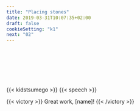 ```yaml
---
title: "Placing stones"
date: 2019-03-31T10:07:35+02:00
draft: false
cookieSetting: "k1"
next: "02"
---
```

<br><br><br><br><br>

{{< kidstsumego >}}
{{< speech >}}

<script>
{{< bubble id="text1" shownext="▶" sgf="empty" pic="hi" >}}Hey there, [name], my name is Sam (short for Samurai). This is my favorite game - *Go/. I love it!{{< /bubble >}}

{{< bubble id="text2" shownext="▶" sgf="empty" pic="sad" >}}But I am not very good at it.{{< /bubble >}}

{{< bubble id="text3" shownext="DEAL" sgf="empty" pic="check" >}}Tell you what though, I will teach you the rules, and you will help me get better. Deal?{{< /bubble >}}

{{< bubble id="text4" shownext="▶" sgf="empty" pic="yes" >}}Awesome! Grown-ups like playing on bigger boards, but we will start on a small one. It is more fun and full of exciting fighting.{{< /bubble >}}

{{< bubble id="text5" shownext="none" sgf="1-1" pic="play" >}}You will have black stones, and I will have white. In go, the *black player plays first/ and then we take turns. You can play anywhere you want, but for now try the very center of the board - where E and 5 meet.{{< /bubble >}}

{{< bubble id="text6" shownext="victory" sgf="none" pic="play" >}}You did good! Feel free to try other moves if you want, and let me know when you would like to continue.{{< /bubble >}}
</script>

{{< victory >}}
Great work, [name]!
{{< /victory >}}